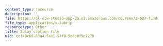 ```yaml
---
content_type: resource
description: ''
file: https://ol-ocw-studio-app-qa.s3.amazonaws.com/courses/2-627-fundamentals-of-photovoltaics-fall-2013/ccf48c6883a45aa194f05c8e0f5c7270_3NQlT1SYpuQ.vtt
file_type: application/x-subrip
resourcetype: Other
title: 3play caption file
uid: ccf48c68-83a4-5aa1-94f0-5c8e0f5c7270
---
```


